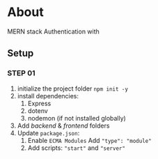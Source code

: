 # About

MERN stack Authentication with

## Setup

### STEP 01

1.  initialize the project folder `npm init -y`
2.  install dependencies:
    1.  Express
    1.  dotenv
    1.  nodemon (if not installed globally)
3.  Add _backend_ & _frontend_ folders
4.  Update `package.json`:
    1.  Enable `ECMA Modules` Add `"type": "module"`
    1.  Add scripts: `"start"` and `"server"`
